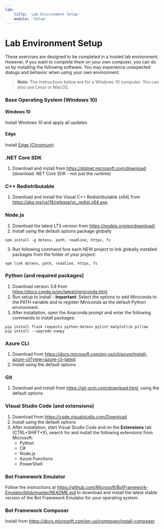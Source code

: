 ```yaml
---
lab:
    title: 'Lab Environment Setup'
    module: 'Setup'
---
```


# Lab Environment Setup

These exercises are designed to be completed in a hosted lab environment. However, if you want to complete them on your own computer, you can do so by installing the following software. You may experience unexpected dialogs and behavior when using your own environment.

> **Note**: The instructions below are for a Windows 10 computer. You can also use Linux or MacOS.

### Base Operating System (Windows 10)

#### Windows 10

Install Windows 10 and apply all updates.

#### Edge

Install [Edge (Chromium)](https://microsoft.com/edge)

### .NET Core SDK

1. Download and install from https://dotnet.microsoft.com/download (download .NET Core SDK - not just the runtime)

### C++ Redistributable

1. Download and install the Visual C++ Redistributable (x64) from https://aka.ms/vs/16/release/vc_redist.x64.exe.

### Node.js

1. Download the latest LTS version from https://nodejs.org/en/download/ 
2. Install using the default options package globally

```
npm install -g dotenv, path, readline, https, fs
```
3. Run following command fore each NEW project to link globally installed packages from the folder of your project:

```
npm link dotenv, path, readline, https, fs
```

### Python (and required packages)

1. Download version 3.8 from https://docs.conda.io/en/latest/miniconda.html 
2. Run setup to install - **Important**: Select the options to add Miniconda to the PATH variable and to register Miniconda as the default Python environment.
3. After installation, open the Anaconda prompt and enter the following commands to install packages: 

```
pip install flask requests python-dotenv pylint matplotlib pillow
pip install --upgrade numpy
```

### Azure CLI

1. Download from https://docs.microsoft.com/en-us/cli/azure/install-azure-cli?view=azure-cli-latest 
2. Install using the default options

### Git

1. Download and install from https://git-scm.com/download.html, using the default options


### Visual Studio Code (and extensions)

1. Download from https://code.visualstudio.com/Download 
2. Install using the default options 
3. After installation, start Visual Studio Code and on the **Extensions** tab (CTRL+SHIFT+X), search for and install the following extensions from Microsoft:
    - Python
    - C#
    - Node.js
    - Azure Functions
    - PowerShell


### Bot Framework Emulator

Follow the instructions at https://github.com/Microsoft/BotFramework-Emulator/blob/master/README.md to download and install the latest stable version of the Bot Framework Emulator for your operating system.

### Bot Framework Composer

Install from https://docs.microsoft.com/en-us/composer/install-composer.
